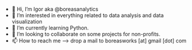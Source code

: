 - 👋 Hi, I’m Igor aka @boreasanalytics
- 👀 I’m interested in everything related to data analysis and data visualization
- 🌱 I’m currently learning Python.
- 💞️ I’m looking to collaborate on some projects for non-profits.
- 📫 How to reach me --> drop a mail to boreasworks [at] gmail [dot] com
 
<!---
boreasanalytics/boreasanalytics is a ✨ special ✨ repository because its `README.md` (this file) appears on your GitHub profile.
You can click the Preview link to take a look at your changes.
--->
